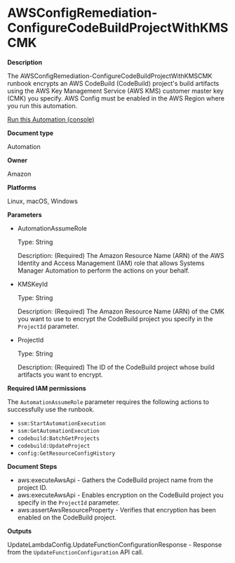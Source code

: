 # AWSConfigRemediation\-ConfigureCodeBuildProjectWithKMSCMK<a name="automation-aws-codebuild-cmk"></a>

**Description**

The AWSConfigRemediation\-ConfigureCodeBuildProjectWithKMSCMK runbook encrypts an AWS CodeBuild \(CodeBuild\) project's build artifacts using the AWS Key Management Service \(AWS KMS\) customer master key \(CMK\) you specify\. AWS Config must be enabled in the AWS Region where you run this automation\.

[Run this Automation \(console\)](https://console.aws.amazon.com/systems-manager/automation/execute/AWSConfigRemediation-ConfigureCodeBuildProjectWithKMSCMK)

**Document type**

Automation

**Owner**

Amazon

**Platforms**

Linux, macOS, Windows

**Parameters**
+ AutomationAssumeRole

  Type: String

  Description: \(Required\) The Amazon Resource Name \(ARN\) of the AWS Identity and Access Management \(IAM\) role that allows Systems Manager Automation to perform the actions on your behalf\.
+ KMSKeyId

  Type: String

  Description: \(Required\) The Amazon Resource Name \(ARN\) of the CMK you want to use to encrypt the CodeBuild project you specify in the `ProjectId` parameter\.
+ ProjectId

  Type: String

  Description: \(Required\) The ID of the CodeBuild project whose build artifacts you want to encrypt\.

**Required IAM permissions**

The `AutomationAssumeRole` parameter requires the following actions to successfully use the runbook\.
+ `ssm:StartAutomationExecution`
+ `ssm:GetAutomationExecution`
+ `codebuild:BatchGetProjects`
+ `codebuild:UpdateProject`
+ `config:GetResourceConfigHistory`

**Document Steps**
+ aws:executeAwsApi \- Gathers the CodeBuild project name from the project ID\.
+ aws:executeAwsApi \- Enables encryption on the CodeBuild project you specify in the `ProjectId` parameter\.
+ aws:assertAwsResourceProperty \- Verifies that encryption has been enabled on the CodeBuild project\.

**Outputs**

UpdateLambdaConfig\.UpdateFunctionConfigurationResponse \- Response from the `UpdateFunctionConfiguration` API call\.
